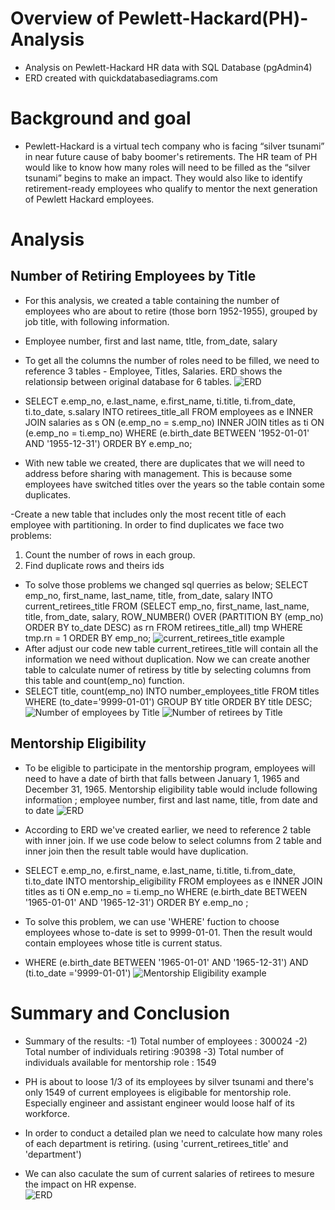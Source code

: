 # Overview of Pewlett-Hackard(PH)-Analysis
- Analysis on Pewlett-Hackard HR data with SQL Database (pgAdmin4)
- ERD created with quickdatabasediagrams.com

# Background and goal 
- Pewlett-Hackard is a virtual tech company who is facing “silver tsunami” in near future cause of baby boomer's retirements. The HR team of PH would like to know how many roles will need to be filled as the “silver tsunami” begins to make an impact. They would also like to identify retirement-ready employees who qualify to mentor the next generation of Pewlett Hackard employees.

# Analysis 
## Number of Retiring Employees by Title
- For this analysis, we created a table containing the number of employees who are about to retire (those born 1952-1955), grouped by job title, with following information. 
- Employee number, first and last name, tItle, from_date, salary
- To get all the columns  the number of roles need to be filled, we need to reference 3 tables - Employee, Titles, Salaries. ERD shows the relationsip between original database for 6 tables. 
![ERD](https://github.com/Juuune/Pewlett-Hackard-Analysis/blob/master/EmployeeDB.png)
- SELECT e.emp_no,
	    e.last_name,
	    e.first_name,
	    ti.title,
	    ti.from_date,
	    ti.to_date,
	    s.salary
 INTO retirees_title_all
 FROM employees as e
 INNER JOIN salaries as s 
 ON (e.emp_no = s.emp_no)
 INNER JOIN titles as ti
 ON (e.emp_no = ti.emp_no)
 WHERE (e.birth_date BETWEEN '1952-01-01' AND '1955-12-31')
 ORDER BY e.emp_no;

- With new table we created, there are duplicates that we will need to address before sharing with management. 
This is because some employees have switched titles over the years so the table contain some duplicates. 

-Create a new table that includes only the most recent title of each employee with partitioning. 
In order to find duplicates we face two problems:
 1) Count the number of rows in each group.
 2) Find duplicate rows and theirs ids

- To solve those problems we changed sql querries as below;
 SELECT emp_no,
	first_name,
	last_name,
	title,
	from_date,
	salary
 INTO current_retirees_title
 FROM
  (SELECT emp_no,
	      first_name,
	      last_name,
	      title,
	      from_date,
	      salary, 
  ROW_NUMBER() OVER (PARTITION BY (emp_no)
  ORDER BY to_date DESC) as rn
 FROM retirees_title_all) tmp
 WHERE tmp.rn = 1
 ORDER BY emp_no;
![current_retirees_title example](https://github.com/Juuune/Pewlett-Hackard-Analysis/blob/master/Challenge/current_retirees_title_example.PNG)
- After adjust our code new table current_retirees_title will contain all the information we need without duplication. 
Now we can create another table to calculate numer of retiress by title by selecting columns from this table and count(emp_no) function. 
- SELECT title,
	     count(emp_no)
 INTO number_employees_title
 FROM titles 
 WHERE (to_date='9999-01-01')
 GROUP BY title
 ORDER BY title DESC;
![Number of employees by Title](https://github.com/Juuune/Pewlett-Hackard-Analysis/blob/master/Challenge/num_employees_title.PNG)
![Number of retirees by Title](https://github.com/Juuune/Pewlett-Hackard-Analysis/blob/master/Challenge/num_retirees_tilte.PNG)

## Mentorship Eligibility
- To be eligible to participate in the mentorship program, employees will need to have a date of birth that falls between January 1, 1965 and December 31, 1965. 
Mentorship eligibility table would include following information ; employee number, first and last name, title, from date and to date
![ERD](https://github.com/Juuune/Pewlett-Hackard-Analysis/blob/master/EmployeeDB.png)
- According to ERD we've created earlier, we need to reference 2 table with inner join. If we use code below to select columns from 2 table and inner join then the result table would have duplication. 
- SELECT e.emp_no,
       e.first_name,
	   e.last_name,
	   ti.title,
	   ti.from_date,
	   ti.to_date
 INTO mentorship_eligibility
 FROM employees as e
 INNER JOIN titles as ti
 ON e.emp_no = ti.emp_no
 WHERE (e.birth_date BETWEEN '1965-01-01' AND '1965-12-31')
 ORDER BY e.emp_no ;

- To solve this problem, we can use 'WHERE' fuction to choose employees whose to-date is set to 9999-01-01. Then the result would contain employees whose title is current status. 
-  WHERE (e.birth_date BETWEEN '1965-01-01' AND '1965-12-31')
   AND (ti.to_date ='9999-01-01')
![Mentorship Eligibility example](https://github.com/Juuune/Pewlett-Hackard-Analysis/blob/master/Challenge/mentorship_example.PNG)

# Summary and Conclusion 
- Summary of the results:
-1) Total number of employees : 300024
-2) Total number of individuals retiring :90398
-3) Total number of individuals available for mentorship role : 1549

- PH is about to loose 1/3 of its employees by silver tsunami and there's only 1549 of current employees is eligibable for mentorship role. Especially engineer and assistant engineer would loose half of its workforce. 
- In order to conduct a detailed plan we need to calculate how many roles of each department is retiring. (using 'current_retirees_title' and 'department')
- We can also caculate the sum of current salaries of retirees to mesure the impact on HR expense.   
![ERD](https://github.com/Juuune/Pewlett-Hackard-Analysis/blob/master/EmployeeDB.png)

